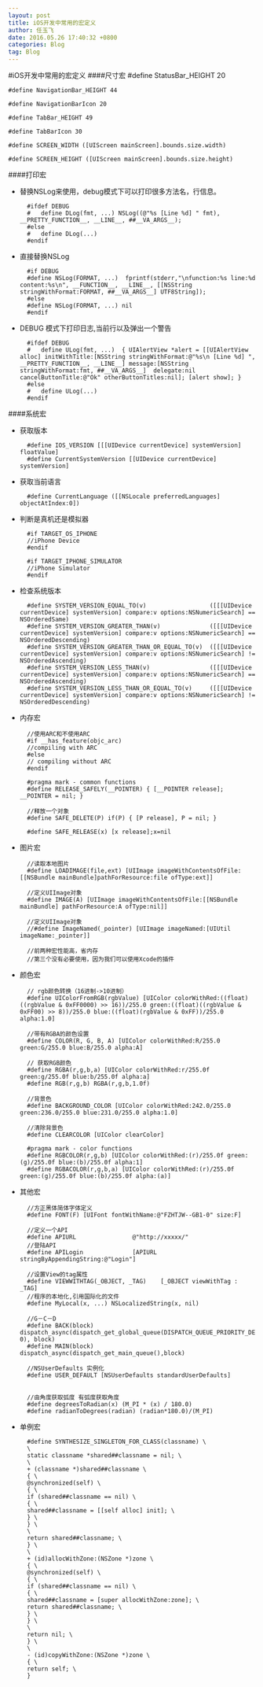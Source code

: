 ```yaml
---
layout: post
title: iOS开发中常用的宏定义
author: 任玉飞
date: 2016.05.26 17:40:32 +0800
categories: Blog
tag: Blog
---
```


#iOS开发中常用的宏定义
####尺寸宏
	#define StatusBar_HEIGHT 20

	#define NavigationBar_HEIGHT 44

	#define NavigationBarIcon 20

	#define TabBar_HEIGHT 49

	#define TabBarIcon 30

	#define SCREEN_WIDTH ([UIScreen mainScreen].bounds.size.width)

	#define SCREEN_HEIGHT ([UIScreen mainScreen].bounds.size.height) 
	
	
####打印宏

* 替换NSLog来使用，debug模式下可以打印很多方法名，行信息。

		#ifdef DEBUG
		#   define DLog(fmt, ...) NSLog((@"%s [Line %d] " fmt), __PRETTY_FUNCTION__, __LINE__, ##__VA_ARGS__);
		#else  
		#   define DLog(...)  
		#endif

* 直接替换NSLog

		#if DEBUG  
		#define NSLog(FORMAT, ...) 	fprintf(stderr,"\nfunction:%s line:%d content:%s\n", __FUNCTION__, __LINE__, [[NSString stringWithFormat:FORMAT, ##__VA_ARGS__] UTF8String]);  
		#else  
		#define NSLog(FORMAT, ...) nil  
		#endif
		
* DEBUG  模式下打印日志,当前行以及弹出一个警告

		#ifdef DEBUG
		#   define ULog(fmt, ...)  { UIAlertView *alert = [[UIAlertView alloc] initWithTitle:[NSString stringWithFormat:@"%s\n [Line %d] ", __PRETTY_FUNCTION__, __LINE__] message:[NSString stringWithFormat:fmt, ##__VA_ARGS__]  delegate:nil cancelButtonTitle:@"Ok" otherButtonTitles:nil]; [alert show]; }
		#else
		#   define ULog(...)
		#endif
		
####系统宏
* 获取版本

		#define IOS_VERSION [[[UIDevice currentDevice] systemVersion] floatValue]
		#define CurrentSystemVersion [[UIDevice currentDevice] systemVersion]
		
* 获取当前语言

		#define CurrentLanguage ([[NSLocale preferredLanguages] objectAtIndex:0])
		
* 判断是真机还是模拟器
		
		#if TARGET_OS_IPHONE  
		//iPhone Device  
		#endif  
  
		#if TARGET_IPHONE_SIMULATOR  
		//iPhone Simulator  
		#endif
		
	
* 检查系统版本

		#define SYSTEM_VERSION_EQUAL_TO(v)                  ([[[UIDevice currentDevice] systemVersion] compare:v options:NSNumericSearch] == NSOrderedSame)
		#define SYSTEM_VERSION_GREATER_THAN(v)              ([[[UIDevice currentDevice] systemVersion] compare:v options:NSNumericSearch] == NSOrderedDescending)
		#define SYSTEM_VERSION_GREATER_THAN_OR_EQUAL_TO(v)  ([[[UIDevice currentDevice] systemVersion] compare:v options:NSNumericSearch] != NSOrderedAscending)
		#define SYSTEM_VERSION_LESS_THAN(v)                 ([[[UIDevice currentDevice] systemVersion] compare:v options:NSNumericSearch] == NSOrderedAscending)
		#define SYSTEM_VERSION_LESS_THAN_OR_EQUAL_TO(v)     ([[[UIDevice currentDevice] systemVersion] compare:v options:NSNumericSearch] != NSOrderedDescending)
		
		
* 内存宏

		//使用ARC和不使用ARC
		#if __has_feature(objc_arc)
		//compiling with ARC
		#else
		// compiling without ARC
		#endif

		#pragma mark - common functions
		#define RELEASE_SAFELY(__POINTER) { [__POINTER release]; __POINTER = nil; }

		//释放一个对象
		#define SAFE_DELETE(P) if(P) { [P release], P = nil; }

		#define SAFE_RELEASE(x) [x release];x=nil
		
* 图片宏
	
		//读取本地图片
		#define LOADIMAGE(file,ext) [UIImage imageWithContentsOfFile:[[NSBundle mainBundle]pathForResource:file ofType:ext]]

		//定义UIImage对象
		#define IMAGE(A) [UIImage imageWithContentsOfFile:[[NSBundle mainBundle] pathForResource:A ofType:nil]]

		//定义UIImage对象
		//#define ImageNamed(_pointer) [UIImage imageNamed:[UIUtil imageName:_pointer]]

		//前两种宏性能高，省内存
		//第三个没有必要使用，因为我们可以使用Xcode的插件
		
		
* 颜色宏

		// rgb颜色转换（16进制->10进制）
		#define UIColorFromRGB(rgbValue) [UIColor colorWithRed:((float)((rgbValue & 0xFF0000) >> 16))/255.0 green:((float)((rgbValue & 0xFF00) >> 8))/255.0 blue:((float)(rgbValue & 0xFF))/255.0 alpha:1.0]

		//带有RGBA的颜色设置
		#define COLOR(R, G, B, A) [UIColor colorWithRed:R/255.0 green:G/255.0 blue:B/255.0 alpha:A]

		// 获取RGB颜色
		#define RGBA(r,g,b,a) [UIColor colorWithRed:r/255.0f green:g/255.0f blue:b/255.0f alpha:a]
		#define RGB(r,g,b) RGBA(r,g,b,1.0f)

		//背景色
		#define BACKGROUND_COLOR [UIColor colorWithRed:242.0/255.0 green:236.0/255.0 blue:231.0/255.0 alpha:1.0]

		//清除背景色
		#define CLEARCOLOR [UIColor clearColor]

		#pragma mark - color functions
		#define RGBCOLOR(r,g,b) [UIColor colorWithRed:(r)/255.0f green:(g)/255.0f blue:(b)/255.0f alpha:1]
		#define RGBACOLOR(r,g,b,a) [UIColor colorWithRed:(r)/255.0f green:(g)/255.0f blue:(b)/255.0f alpha:(a)]
		
		
* 其他宏
	
		//方正黑体简体字体定义
		#define FONT(F) [UIFont fontWithName:@"FZHTJW--GB1-0" size:F]

		//定义一个API
		#define APIURL                @"http://xxxxx/"
		//登陆API
		#define APILogin              [APIURL stringByAppendingString:@"Login"]

		//设置View的tag属性
		#define VIEWWITHTAG(_OBJECT, _TAG)    [_OBJECT viewWithTag : _TAG]
		//程序的本地化,引用国际化的文件
		#define MyLocal(x, ...) NSLocalizedString(x, nil)

		//G－C－D
		#define BACK(block) dispatch_async(dispatch_get_global_queue(DISPATCH_QUEUE_PRIORITY_DEFAULT, 0), block)
		#define MAIN(block) dispatch_async(dispatch_get_main_queue(),block)

		//NSUserDefaults 实例化
		#define USER_DEFAULT [NSUserDefaults standardUserDefaults]


		//由角度获取弧度 有弧度获取角度
		#define degreesToRadian(x) (M_PI * (x) / 180.0)
		#define radianToDegrees(radian) (radian*180.0)/(M_PI)
		
		
* 单例宏

		#define SYNTHESIZE_SINGLETON_FOR_CLASS(classname) \
		\
		static classname *shared##classname = nil; \
		\
		+ (classname *)shared##classname \
		{ \
		@synchronized(self) \
		{ \
		if (shared##classname == nil) \
		{ \
		shared##classname = [[self alloc] init]; \
		} \
		} \
		\
		return shared##classname; \
		} \
		\
		+ (id)allocWithZone:(NSZone *)zone \
		{ \
		@synchronized(self) \
		{ \
		if (shared##classname == nil) \
		{ \
		shared##classname = [super allocWithZone:zone]; \
		return shared##classname; \
		} \
		} \
		\
		return nil; \
		} \
		\
		- (id)copyWithZone:(NSZone *)zone \
		{ \
		return self; \
		}

